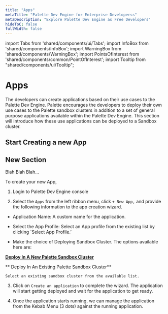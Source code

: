 ```yaml
---
title: "Apps"
metaTitle: "Palette Dev Engine for Enterprise Developerss"
metaDescription: "Explore Palette Dev Engine as Free Developers"
hideToC: false
fullWidth: false
---
```


import Tabs from 'shared/components/ui/Tabs';
import InfoBox from 'shared/components/InfoBox';
import WarningBox from 'shared/components/WarningBox';
import PointsOfInterest from 'shared/components/common/PointOfInterest';
import Tooltip from "shared/components/ui/Tooltip";



# Apps

The developers can create applications based on their use cases to the Palette Dev Engine. Palette encourages the developers to deploy their own use cases to the Palette sandbox clusters in addition to a set of general purpose applications available within the Palette Dev Engine. This section will introduce how these use applications can be deployed to a Sandbox cluster.

## Start Creating a new App

## New Section

Blah Blah Blah...


To create your new App,

1. Login to Palette Dev Engine console


2. Select the `Apps` from the left ribbon menu, click `+ New App,` and provide the following information to the app creation wizard.

  * Application Name: A custom name for the application.

  * Select the App Profile: Select an App profile from the existing list by clicking `Select App Profile.’
  * Make the choice of Deploying Sandbox Cluster. The options available here are:

   **[Deploy In A New Palette Sandbox Cluster](/devx/sandbox-clusters)**

   ** Deploy In An Existing Palette Sandbox Cluster**

	Select an existing sandbox cluster from the available list.


3. Click on `Create an application` to complete the wizard. The application will start getting deployed and wait for the application to get ready.


4. Once the application starts running, we can manage the application from the Kebab Menu (3 dots) against the running application. 

